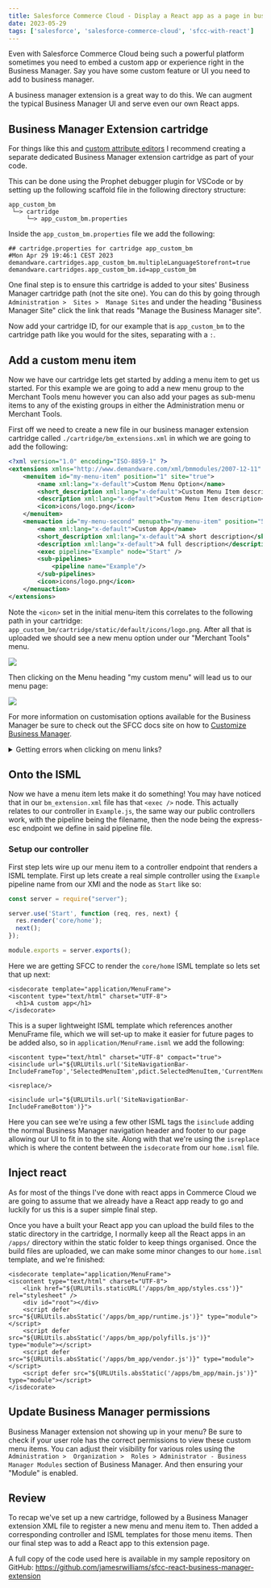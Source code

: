 ```yaml
---
title: Salesforce Commerce Cloud - Display a React app as a page in business manager
date: 2023-05-29
tags: ['salesforce', 'salesforce-commerce-cloud', 'sfcc-with-react']
---
```


Even with Salesforce Commerce Cloud being such a powerful platform sometimes you need to 
embed a custom app or experience right in the Business Manager. Say you have some custom feature or
UI you need to add to business manager. 

A business manager extension is a great way to do this. We can augment the typical Business Manager
UI and serve even our own React apps.

## Business Manager Extension cartridge

For things like this and [custom attribute editors](./salesforce-commerce-cloud-react-custom-attribute-editors)
I recommend creating a separate dedicated Business Manager extension cartridge as part of your code.

This can be done using the Prophet debugger plugin for VSCode or by setting up the following 
scaffold file in the following directory structure:

```
app_custom_bm
 └─> cartridge
     └─> app_custom_bm.properties
```

Inside the `app_custom_bm.properties` file we add the following: 

```
## cartridge.properties for cartridge app_custom_bm
#Mon Apr 29 19:46:1 CEST 2023
demandware.cartridges.app_custom_bm.multipleLanguageStorefront=true
demandware.cartridges.app_custom_bm.id=app_custom_bm
```

One final step is to ensure this cartridge is added to your sites' Business Manager cartridge path 
(not the site one). You can do this by going through `Administration >  Sites >  Manage Sites` and
under the heading "Business Manager Site" click the link that reads "Manage the Business Manager 
site".

Now add your cartridge ID, for our example that is `app_custom_bm` to the cartridge path like
you would for the sites, separating with a `:`.

## Add a custom menu item

Now we have our cartridge lets get started by adding a menu item to get us started. For this example
we are going to add a new menu group to the Merchant Tools menu however you can also add your pages
as sub-menu items to any of the existing groups in either the Administration menu or Merchant Tools.

First off we need to create a new file in our business manager extension cartridge 
called `./cartridge/bm_extensions.xml` in which we are going to add the following:

```xml:title=bm_extension.xml
<?xml version="1.0" encoding="ISO-8859-1" ?>
<extensions xmlns="http://www.demandware.com/xml/bmmodules/2007-12-11" xmlns:xsi="http://www.w3.org/2001/XMLSchema-instance" xsi:schemaLocation="http://www.demandware.com/xml/bmmodules/2007-12-11 bmext.xsd">
    <menuitem id="my-menu-item" position="1" site="true">
        <name xml:lang="x-default">Custom Menu Option</name>
        <short_description xml:lang="x-default">Custom Menu Item description</short_description>
        <description xml:lang="x-default">Custom Menu Item description</description>
        <icon>icons/logo.png</icon>
    </menuitem>
    <menuaction id="my-menu-second" menupath="my-menu-item" position="500" site="true">
        <name xml:lang="x-default">Custom App</name>
        <short_description xml:lang="x-default">A short description</short_description>
        <description xml:lang="x-default">A full description</description>
        <exec pipeline="Example" node="Start" />
        <sub-pipelines>
            <pipeline name="Example"/>
        </sub-pipelines>
        <icon>icons/logo.png</icon>
    </menuaction>
</extensions>
```

Note the `<icon>` set in the initial menu-item this correlates to the following path in your 
cartridge: `app_custom_bm/cartridge/static/default/icons/logo.png`. After all that is uploaded we 
should see a new menu option under our "Merchant Tools" menu. 

![](./images/sfcc-business-manager-page/custom-menu-overview.png)

Then clicking on the Menu heading "my custom menu" will lead us to our menu page:

![](./images/sfcc-business-manager-page/custom-menu-inner.png)

For more information on customisation options available for the Business Manager be sure to check out
the SFCC docs site on how to
[Customize Business Manager](https://documentation.b2c.commercecloud.salesforce.com/DOC1/topic/com.demandware.dochelp/content/b2c_commerce/topics/site_development/b2c_customize_business_manager.html?resultof=%22%62%6d%5f%65%78%74%65%6e%73%69%6f%6e%73%22%20).

<details>
  <summary>Getting errors when clicking on menu links?</summary>

On occasion, you might get some various errors relating to missing config files in your logs when
adding this extension. To get around that you may need to add a few config files to your cartridge. 
I've uploaded the required files to my sample repository on GitHub for the contents.

https://github.com/jamesrwilliams/sfcc-react-business-manager-extension

</details>

## Onto the ISML

Now we have a menu item lets make it do something! You may have noticed that in 
our `bm_extension.xml` file has that `<exec />` node. This actually relates to our controller in 
`Example.js`, the same way our public controllers work, with the pipeline being the filename, then 
the node being the express-esc endpoint we define in said pipeline file.

### Setup our controller

First step lets wire up our menu item to a controller endpoint that renders a ISML template. First 
up lets create a real simple controller using the `Example` pipeline name from our XMl and the
node as `Start` like so:

```js:title=app_custom_bm/cartridge/controllers/Example.js
const server = require("server");

server.use('Start', function (req, res, next) {
  res.render('core/home');
  next();
});

module.exports = server.exports();
```

Here we are getting SFCC to render the `core/home` ISML template so lets set that up next:

```html:title=app_custom_bm/cartridge/templates/default/core/home.isml
<isdecorate template="application/MenuFrame">
<iscontent type="text/html" charset="UTF-8">
  <h1>A custom app</h1>
</isdecorate>
```

This is a super lightweight ISML template which references another MenuFrame file, which we will
set-up to make it easier for future pages to be added also, so in `application/MenuFrame.isml` we 
add the following:

```html:title=app_custom_bm/cartridge/templates/default/application/MenuFrame.isml
<iscontent type="text/html" charset="UTF-8" compact="true">
<isinclude url="${URLUtils.url('SiteNavigationBar-IncludeFrameTop','SelectedMenuItem',pdict.SelectedMenuItem,'CurrentMenuItemId',pdict.CurrentMenuItemId)}">

<isreplace/>

<isinclude url="${URLUtils.url('SiteNavigationBar-IncludeFrameBottom')}">
```

Here you can see we're using a few other ISML tags the `isinclude` adding the normal 
Business Manager navigation header and footer to our page allowing our UI to fit in to the site.
Along with that we're using the `isreplace` which is where the content between the `isdecorate` from
our `home.isml` file.

## Inject react

As for most of the things I've done with react apps in Commerce Cloud we are going to assume that we
already have a React app ready to go and luckily for us this is a super simple final step.

Once you have a built your React app you can upload the build files to the static directory in the
cartridge, I normally keep all the React apps in an `/apps/` directory within the static folder to
keep things organised. Once the build files are uploaded, we can make some minor changes to 
our `home.isml` template, and we're finished:

```html:title=app_custom_bm/cartridge/templates/default/core/home.isml
<isdecorate template="application/MenuFrame">
<iscontent type="text/html" charset="UTF-8">
    <link href="${URLUtils.staticURL('/apps/bm_app/styles.css')}" rel="stylesheet" />
    <div id="root"></div>
    <script defer src="${URLUtils.absStatic('/apps/bm_app/runtime.js')}" type="module"></script>
    <script defer src="${URLUtils.absStatic('/apps/bm_app/polyfills.js')}" type="module"></script>
    <script defer src="${URLUtils.absStatic('/apps/bm_app/vendor.js')}" type="module"></script>
    <script defer src="${URLUtils.absStatic('/apps/bm_app/main.js')}" type="module"></script>
</isdecorate>

```

## Update Business Manager permissions

Business Manager extension not showing up in your menu? Be sure to check if your user role has the
correct permissions to view these custom menu items. You can adjust their visibility for various
roles using the `Administration >  Organization >  Roles > Administrator - Business Manager Modules`
section of Business Manager. And then ensuring your "Module" is enabled.

## Review

To recap we've set up a new cartridge, followed by a Business Manager extension XML file to register
a new menu and menu item to. Then added a corresponding controller and ISML templates for those menu
items. Then our final step was to add a React app to this extension page.

A full copy of the code used here is available in my sample repository on 
GitHub: https://github.com/jamesrwilliams/sfcc-react-business-manager-extension

